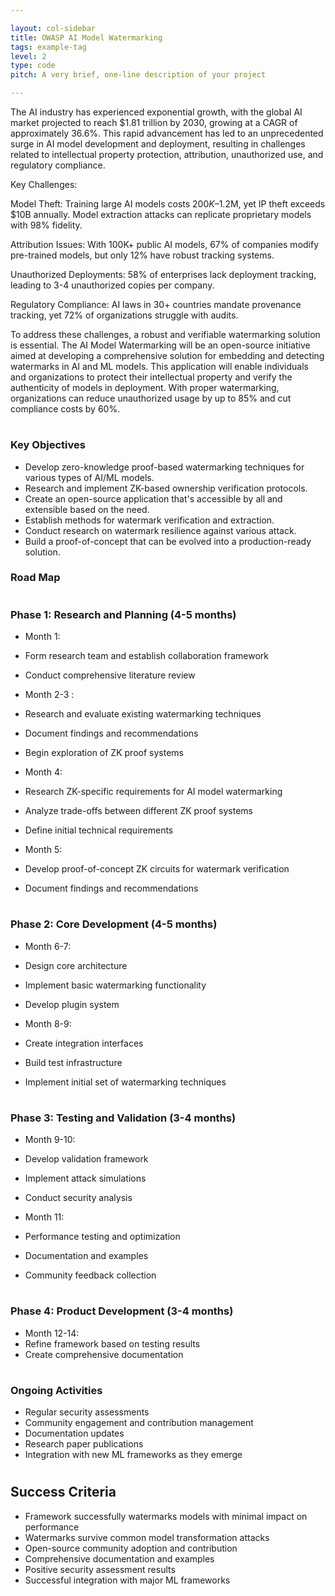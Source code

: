 ```yaml
---

layout: col-sidebar
title: OWASP AI Model Watermarking
tags: example-tag
level: 2
type: code
pitch: A very brief, one-line description of your project

---
```


The AI industry has experienced exponential growth, with the global AI market projected to reach $1.81 trillion by 2030, growing at a CAGR of approximately 36.6%. This rapid advancement has led to an unprecedented surge in AI model development and deployment, resulting in challenges related to intellectual property protection, attribution, unauthorized use, and regulatory compliance.

Key Challenges:

Model Theft: Training large AI models costs $200K–$1.2M, yet IP theft exceeds $10B annually. Model extraction attacks can replicate proprietary models with 98% fidelity.

Attribution Issues: With 100K+ public AI models, 67% of companies modify pre-trained models, but only 12% have robust tracking systems.

Unauthorized Deployments: 58% of enterprises lack deployment tracking, leading to 3-4 unauthorized copies per company.

Regulatory Compliance: AI laws in 30+ countries mandate provenance tracking, yet 72% of organizations struggle with audits.

To address these challenges, a robust and verifiable watermarking solution is essential. The AI Model Watermarking will be an open-source initiative aimed at developing a comprehensive solution for embedding and detecting watermarks in AI and ML models. This application will enable individuals and organizations to protect their intellectual property and verify the authenticity of models in deployment. With proper watermarking, organizations can reduce unauthorized usage by up to 85% and cut compliance costs by 60%.

# 
## 
### Key Objectives

* Develop zero-knowledge proof-based watermarking techniques for various types of AI/ML models.
* Research and implement ZK-based ownership verification protocols.
* Create an open-source application that's accessible by all and extensible based on the need. 
* Establish methods for watermark verification and extraction.
* Conduct research on watermark resilience against various attack.
* Build a proof-of-concept  that can be evolved into a production-ready solution.

### Road Map
# 
## 
### Phase 1: Research and Planning (4-5 months)

* Month 1:
* Form research team and establish collaboration framework
* Conduct comprehensive literature review

* Month 2-3 :
* Research and evaluate existing watermarking techniques
* Document findings and recommendations
* Begin exploration of ZK proof systems

* Month 4:
* Research ZK-specific requirements for AI model watermarking
* Analyze trade-offs between different ZK proof systems
* Define initial technical requirements

* Month 5:
* Develop proof-of-concept ZK circuits for watermark verification
* Document findings and recommendations

# 
## 
### Phase 2: Core Development (4-5 months)

* Month 6-7:
* Design core architecture
* Implement basic watermarking functionality
* Develop plugin system

* Month 8-9:
* Create integration interfaces
* Build test infrastructure
* Implement initial set of watermarking techniques

# 
## 
### Phase 3: Testing and Validation (3-4 months)

* Month 9-10:
* Develop validation framework
* Implement attack simulations
* Conduct security analysis

* Month 11:
* Performance testing and optimization
* Documentation and examples
* Community feedback collection

# 
## 
### Phase 4: Product Development (3-4 months)

* Month 12-14:
* Refine framework based on testing results
* Create comprehensive documentation

# 
## 
### Ongoing Activities

* Regular security assessments
* Community engagement and contribution management
* Documentation updates
* Research paper publications
* Integration with new ML frameworks as they emerge

# 
## Success Criteria

* Framework successfully watermarks models with minimal impact on performance
* Watermarks survive common model transformation attacks
* Open-source community adoption and contribution
* Comprehensive documentation and examples
* Positive security assessment results
* Successful integration with major ML frameworks
